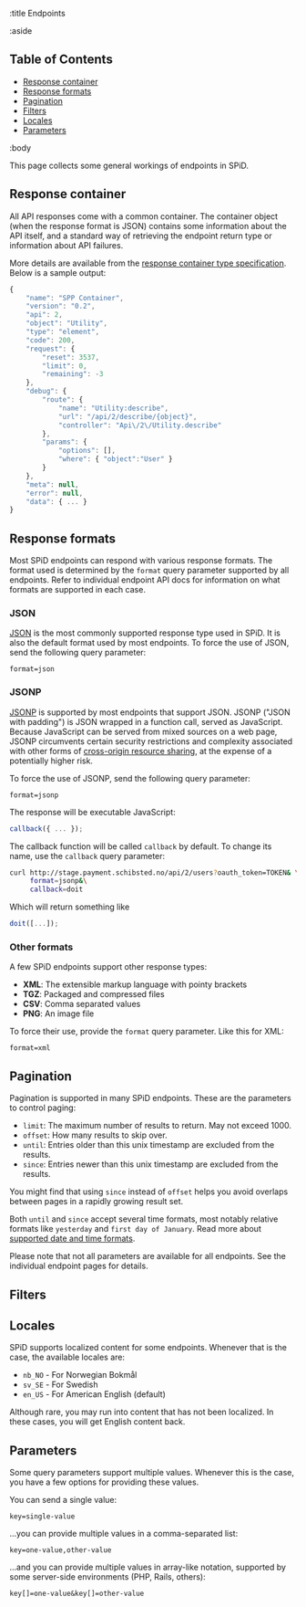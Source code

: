 :title Endpoints

:aside

## Table of Contents

- [Response container](#response-container)
- [Response formats](#response-formats)
- [Pagination](#pagination)
- [Filters](#filters)
- [Locales](#locales)
- [Parameters](#parameters)

:body

This page collects some general workings of endpoints in SPiD.

## Response container

All API responses come with a common container. The container object (when the
response format is JSON) contains some information about the API itself, and a
standard way of retrieving the endpoint return type or information about API
failures.

More details are available from the
[response container type specification](/types/response-container). Below is a
sample output:

```js
{
    "name": "SPP Container",
    "version": "0.2",
    "api": 2,
    "object": "Utility",
    "type": "element",
    "code": 200,
    "request": {
        "reset": 3537,
        "limit": 0,
        "remaining": -3
    },
    "debug": {
        "route": {
            "name": "Utility:describe",
            "url": "/api/2/describe/{object}",
            "controller": "Api\/2\/Utility.describe"
        },
        "params": {
            "options": [],
            "where": { "object":"User" }
        }
    },
    "meta": null,
    "error": null,
    "data": { ... }
}
```


## Response formats

Most SPiD endpoints can respond with various response formats. The format used
is determined by the `format` query parameter supported by all endpoints. Refer
to individual endpoint API docs for information on what formats are supported in
each case.

<h3 id="format-json">JSON</h3>

[JSON](http://json.org/) is the most commonly supported response type used in
SPiD. It is also the default format used by most endpoints. To force the use of
JSON, send the following query parameter:

```text
format=json
```

<h3 id="format-jsonp">JSONP</h3>

[JSONP](http://en.wikipedia.org/wiki/JSONP) is supported by most endpoints that
support JSON. JSONP ("JSON with padding") is JSON wrapped in a function call,
served as JavaScript. Because JavaScript can be served from mixed sources on a
web page, JSONP circumvents certain security restrictions and complexity
associated with other forms of
[cross-origin resource sharing](http://en.wikipedia.org/wiki/Cross-origin_resource_sharing),
at the expense of a potentially higher risk.

To force the use of JSONP, send the following query parameter:

```text
format=jsonp
```

The response will be executable JavaScript:

```js
callback({ ... });
```

The callback function will be called `callback` by default. To change its name,
use the `callback` query parameter:

```sh
curl http://stage.payment.schibsted.no/api/2/users?oauth_token=TOKEN& \
     format=jsonp&\
     callback=doit
```

Which will return something like

```js
doit([...]);
```

<span id="format-xml"></span>
<span id="format-tgz"></span>
<span id="format-csv"></span>
<span id="format-png"></span>

### Other formats

A few SPiD endpoints support other response types:

- **XML**: The extensible markup language with pointy brackets
- **TGZ**: Packaged and compressed files
- **CSV**: Comma separated values
- **PNG**: An image file

To force their use, provide the `format` query parameter. Like this
for XML:

```text
format=xml
```


## Pagination

Pagination is supported in many SPiD endpoints. These are the parameters to control paging:

- `limit`: The maximum number of results to return. May not exceed 1000.
- `offset`: How many results to skip over.
- `until`: Entries older than this unix timestamp are excluded from the results.
- `since`: Entries newer than this unix timestamp are excluded from the results.

You might find that using `since` instead of `offset` helps you avoid
overlaps between pages in a rapidly growing result set.

Both `until` and `since` accept several time formats, most notably
relative formats like `yesterday` and `first day of January`. Read
more about
[supported date and time formats](http://www.php.net/manual/en/datetime.formats.php).

Please note that not all parameters are available for all endpoints.
See the individual endpoint pages for details.


## Filters


## Locales

SPiD supports localized content for some endpoints. Whenever that is the case,
the available locales are:

- `nb_NO` - For Norwegian Bokmål
- `sv_SE` - For Swedish
- `en_US` - For American English (default)

Although rare, you may run into content that has not been localized. In these
cases, you will get English content back.


## Parameters

Some query parameters support multiple values. Whenever this is the case, you
have a few options for providing these values.

You can send a single value:

```text
key=single-value
```

...you can provide multiple values in a comma-separated list:

```text
key=one-value,other-value
```

...and you can provide multiple values in array-like notation, supported by some
server-side environments (PHP, Rails, others):

```text
key[]=one-value&key[]=other-value
```
